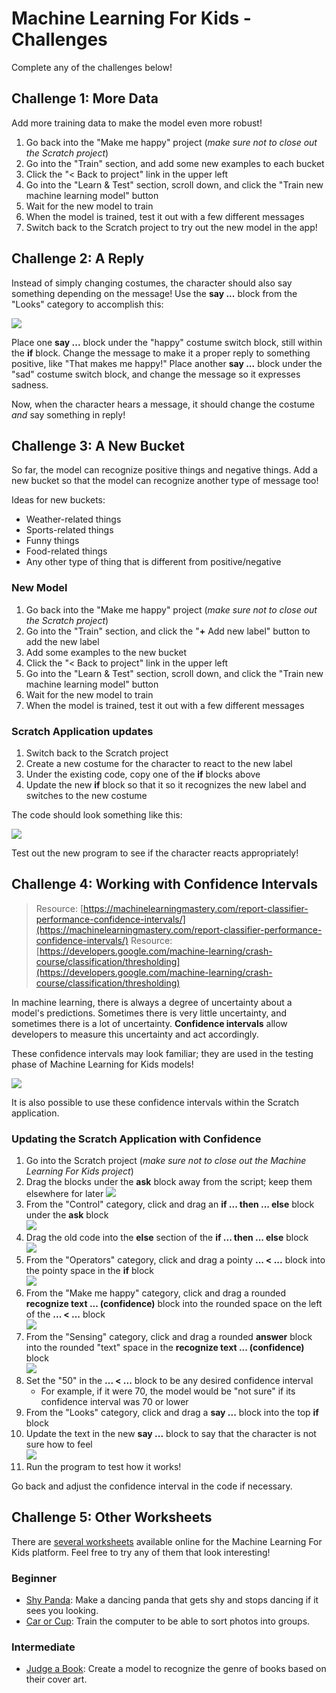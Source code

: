 # Machine Learning For Kids - Challenges
Complete any of the challenges below!

## Challenge 1: More Data
Add more training data to make the model even more robust!

1. Go back into the "Make me happy" project (_make sure not to close out the Scratch project_)
1. Go into the "Train" section, and add some new examples to each bucket
1. Click the "< Back to project" link in the upper left
1. Go into the "Learn & Test" section, scroll down, and click the "Train new machine learning model" button
1. Wait for the new model to train
1. When the model is trained, test it out with a few different messages
1. Switch back to the Scratch project to try out the new model in the app!

## Challenge 2: A Reply
Instead of simply changing costumes, the character should also say something depending on the message! Use the **say ...** block from the "Looks" category to accomplish this:

![](Assets/Challenges/reply.png)

Place one **say ...** block under the "happy" costume switch block, still within the **if** block. Change the message to make it a proper reply to something positive, like "That makes me happy!" Place another **say ...** block under the "sad" costume switch block, and change the message so it expresses sadness.

Now, when the character hears a message, it should change the costume _and_ say something in reply!

## Challenge 3: A New Bucket
So far, the model can recognize positive things and negative things. Add a new bucket so that the model can recognize another type of message too!

Ideas for new buckets:
- Weather-related things
- Sports-related things
- Funny things
- Food-related things
- Any other type of thing that is different from positive/negative

### New Model

1. Go back into the "Make me happy" project (_make sure not to close out the Scratch project_)
1. Go into the "Train" section, and click the "**+** Add new label" button to add the new label
1. Add some examples to the new bucket
1. Click the "< Back to project" link in the upper left
1. Go into the "Learn & Test" section, scroll down, and click the "Train new machine learning model" button
1. Wait for the new model to train
1. When the model is trained, test it out with a few different messages

### Scratch Application updates

1. Switch back to the Scratch project
1. Create a new costume for the character to react to the new label
1. Under the existing code, copy one of the **if** blocks above
1. Update the new **if** block so that it so it recognizes the new label and switches to the new costume

The code should look something like this:

![](Assets/Challenges/new_label_if.png)

Test out the new program to see if the character reacts appropriately!

## Challenge 4: Working with Confidence Intervals
>Resource: [https://machinelearningmastery.com/report-classifier-performance-confidence-intervals/](https://machinelearningmastery.com/report-classifier-performance-confidence-intervals/)
>Resource: [https://developers.google.com/machine-learning/crash-course/classification/thresholding](https://developers.google.com/machine-learning/crash-course/classification/thresholding)

In machine learning, there is always a degree of uncertainty about a model's predictions. Sometimes there is very little uncertainty, and sometimes there is a lot of uncertainty. **Confidence intervals** allow developers to measure this uncertainty and act accordingly.

These confidence intervals may look familiar; they are used in the testing phase of Machine Learning for Kids models!

![](Assets/Challenges/confidence_test.png)

It is also possible to use these confidence intervals within the Scratch application.

### Updating the Scratch Application with Confidence

1. Go into the Scratch project (_make sure not to close out the Machine Learning For Kids project_)
1. Drag the blocks under the **ask** block away from the script; keep them elsewhere for later 
    ![](Assets/Challenges/whats_up_code.png)
1. From the "Control" category, click and drag an **if ... then ... else** block under the **ask** block  
    ![](Assets/Challenges/if_else.png)
1. Drag the old code into the **else** section of the **if ... then ... else** block  
    ![](Assets/Challenges/else_old_code.png)
1. From the "Operators" category, click and drag a pointy **... < ...** block into the pointy space in the **if** block  
    ![](Assets/Challenges/pointy_operator.png)
1. From the "Make me happy" category, click and drag a rounded **recognize text ... (confidence)** block into the rounded space on the left of the **... < ...** block  
    ![](Assets/Challenges/recognize_confidence.png)
1. From the "Sensing" category, click and drag a rounded **answer** block into the rounded "text" space in the **recognize text ... (confidence)** block  
    ![](Assets/Challenges/answer.png)
1. Set the "50" in the **... < ...** block to be any desired confidence interval
    - For example, if it were 70, the model would be "not sure" if its confidence interval was 70 or lower
1. From the "Looks" category, click and drag a **say ...** block into the top **if** block
1. Update the text in the new **say ...** block to say that the character is not sure how to feel  
    ![](Assets/Challenges/say_not_sure.png)
1. Run the program to test how it works!

Go back and adjust the confidence interval in the code if necessary. 

## Challenge 5: Other Worksheets
There are [several worksheets](https://machinelearningforkids.co.uk/#!/worksheets) available online for the Machine Learning For Kids platform. Feel free to try any of them that look interesting!

### Beginner
- [Shy Panda](https://github.com/IBM/taxinomitis-docs/raw/master/project-worksheets/pdf/worksheet-shypanda.pdf): Make a dancing panda that gets shy and stops dancing if it sees you looking.
- [Car or Cup](https://github.com/IBM/taxinomitis-docs/raw/master/project-worksheets/pdf/worksheet-carorcup.pdf): Train the computer to be able to sort photos into groups.

### Intermediate
- [Judge a Book](https://github.com/IBM/taxinomitis-docs/raw/master/project-worksheets/pdf/worksheet-judgeabook-easy.pdf): Create a model to recognize the genre of books based on their cover art.